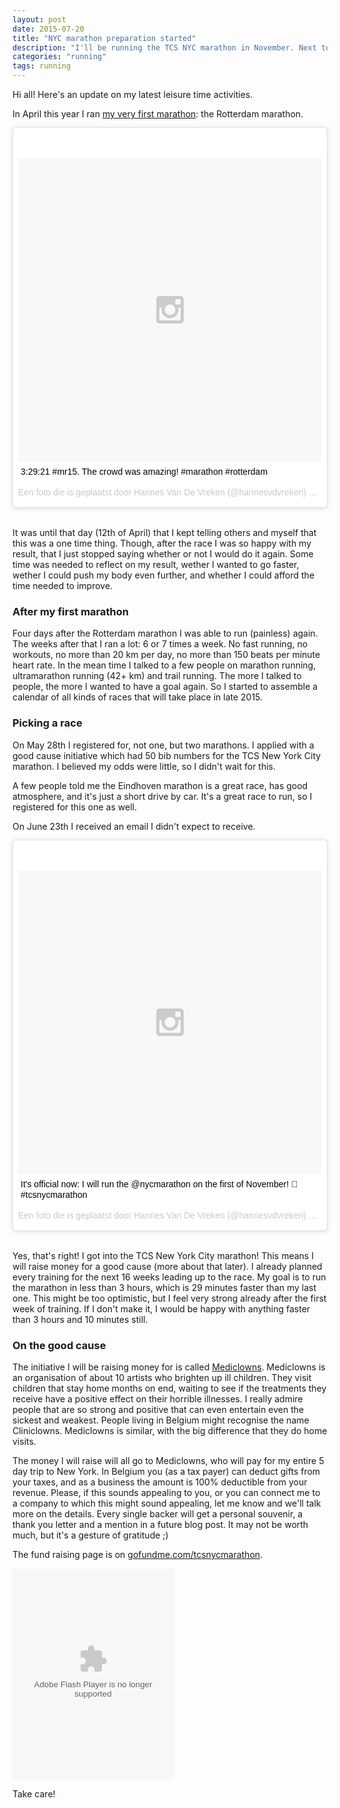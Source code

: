 ```yaml
---
layout: post
date: 2015-07-20
title: "NYC marathon preparation started"
description: "I'll be running the TCS NYC marathon in November. Next to a lot of training, I'll need some extra help."
categories: "running"
tags: running
---
```


Hi all! Here's an update on my latest leisure time activities.

In April this year I ran [my very first marathon](https://hannesvdvreken.com/2015/04/13/running-my-first-marathon/): the Rotterdam marathon.

<blockquote class="instagram-media" data-instgrm-captioned data-instgrm-version="4" style=" background:#FFF; border:0; border-radius:3px; box-shadow:0 0 1px 0 rgba(0,0,0,0.5),0 1px 10px 0 rgba(0,0,0,0.15); margin: 1px; max-width:658px; padding:0; width:99.375%; width:-webkit-calc(100% - 2px); width:calc(100% - 2px);"><div style="padding:8px;"> <div style=" background:#F8F8F8; line-height:0; margin-top:40px; padding:50% 0; text-align:center; width:100%;"> <div style=" background:url(data:image/png;base64,iVBORw0KGgoAAAANSUhEUgAAACwAAAAsCAMAAAApWqozAAAAGFBMVEUiIiI9PT0eHh4gIB4hIBkcHBwcHBwcHBydr+JQAAAACHRSTlMABA4YHyQsM5jtaMwAAADfSURBVDjL7ZVBEgMhCAQBAf//42xcNbpAqakcM0ftUmFAAIBE81IqBJdS3lS6zs3bIpB9WED3YYXFPmHRfT8sgyrCP1x8uEUxLMzNWElFOYCV6mHWWwMzdPEKHlhLw7NWJqkHc4uIZphavDzA2JPzUDsBZziNae2S6owH8xPmX8G7zzgKEOPUoYHvGz1TBCxMkd3kwNVbU0gKHkx+iZILf77IofhrY1nYFnB/lQPb79drWOyJVa/DAvg9B/rLB4cC+Nqgdz/TvBbBnr6GBReqn/nRmDgaQEej7WhonozjF+Y2I/fZou/qAAAAAElFTkSuQmCC); display:block; height:44px; margin:0 auto -44px; position:relative; top:-22px; width:44px;"></div></div> <p style=" margin:8px 0 0 0; padding:0 4px;"> <a href="https://instagram.com/p/1YnRq_OwU1/" style=" color:#000; font-family:Arial,sans-serif; font-size:14px; font-style:normal; font-weight:normal; line-height:17px; text-decoration:none; word-wrap:break-word;" target="_top">3:29:21 #mr15. The crowd was amazing! #marathon #rotterdam</a></p> <p style=" color:#c9c8cd; font-family:Arial,sans-serif; font-size:14px; line-height:17px; margin-bottom:0; margin-top:8px; overflow:hidden; padding:8px 0 7px; text-align:center; text-overflow:ellipsis; white-space:nowrap;">Een foto die is geplaatst door Hannes Van De Vreken (@hannesvdvreken) op <time style=" font-family:Arial,sans-serif; font-size:14px; line-height:17px;" datetime="2015-04-12T18:15:53+00:00">12 Apr 2015 om 11:15 PDT</time></p></div></blockquote>
<script async defer src="//platform.instagram.com/en_US/embeds.js"></script>
<br>

It was until that day (12th of April) that I kept telling others and myself that this was a one time thing.
Though, after the race I was so happy with my result, that I just stopped saying whether or not I would do it again.
Some time was needed to reflect on my result, wether I wanted to go faster, wether I could push my body even further,
and whether I could afford the time needed to improve.

### After my first marathon

Four days after the Rotterdam marathon I was able to run (painless) again.
The weeks after that I ran a lot: 6 or 7 times a week. No fast running, no workouts, no more than 20 km per day,
no more than 150 beats per minute heart rate. In the mean time I talked to a few people on marathon running,
ultramarathon running (42+ km) and trail running. The more I talked to people, the more I wanted to have a goal again.
So I started to assemble a calendar of all kinds of races that will take place in late 2015.

### Picking a race

On May 28th I registered for, not one, but two marathons. I applied with a good cause initiative which had
50 bib numbers for the TCS New York City marathon. I believed my odds were little, so I didn't wait for this.

A few people told me the Eindhoven marathon is a great race, has good atmosphere, and it's just a short drive by car.
It's a great race to run, so I registered for this one as well.

On June 23th I received an email I didn't expect to receive.

<blockquote class="instagram-media" data-instgrm-captioned data-instgrm-version="4" style=" background:#FFF; border:0; border-radius:3px; box-shadow:0 0 1px 0 rgba(0,0,0,0.5),0 1px 10px 0 rgba(0,0,0,0.15); margin: 1px; max-width:658px; padding:0; width:99.375%; width:-webkit-calc(100% - 2px); width:calc(100% - 2px);"><div style="padding:8px;"> <div style=" background:#F8F8F8; line-height:0; margin-top:40px; padding:50% 0; text-align:center; width:100%;"> <div style=" background:url(data:image/png;base64,iVBORw0KGgoAAAANSUhEUgAAACwAAAAsCAMAAAApWqozAAAAGFBMVEUiIiI9PT0eHh4gIB4hIBkcHBwcHBwcHBydr+JQAAAACHRSTlMABA4YHyQsM5jtaMwAAADfSURBVDjL7ZVBEgMhCAQBAf//42xcNbpAqakcM0ftUmFAAIBE81IqBJdS3lS6zs3bIpB9WED3YYXFPmHRfT8sgyrCP1x8uEUxLMzNWElFOYCV6mHWWwMzdPEKHlhLw7NWJqkHc4uIZphavDzA2JPzUDsBZziNae2S6owH8xPmX8G7zzgKEOPUoYHvGz1TBCxMkd3kwNVbU0gKHkx+iZILf77IofhrY1nYFnB/lQPb79drWOyJVa/DAvg9B/rLB4cC+Nqgdz/TvBbBnr6GBReqn/nRmDgaQEej7WhonozjF+Y2I/fZou/qAAAAAElFTkSuQmCC); display:block; height:44px; margin:0 auto -44px; position:relative; top:-22px; width:44px;"></div></div> <p style=" margin:8px 0 0 0; padding:0 4px;"> <a href="https://instagram.com/p/4RJ9_2OwTF/" style=" color:#000; font-family:Arial,sans-serif; font-size:14px; font-style:normal; font-weight:normal; line-height:17px; text-decoration:none; word-wrap:break-word;" target="_top">It&#39;s official now: I will run the @nycmarathon on the first of November! 🗽 #tcsnycmarathon</a></p> <p style=" color:#c9c8cd; font-family:Arial,sans-serif; font-size:14px; line-height:17px; margin-bottom:0; margin-top:8px; overflow:hidden; padding:8px 0 7px; text-align:center; text-overflow:ellipsis; white-space:nowrap;">Een foto die is geplaatst door Hannes Van De Vreken (@hannesvdvreken) op <time style=" font-family:Arial,sans-serif; font-size:14px; line-height:17px;" datetime="2015-06-23T10:19:17+00:00">23 Jun 2015 om 3:19 PDT</time></p></div></blockquote>
<br>

Yes, that's right! I got into the TCS New York City marathon! This means I will raise money for a good cause
(more about that later). I already planned every training for the next 16 weeks leading up to the race.
My goal is to run the marathon in less than 3 hours, which is 29 minutes faster than my last one.
This might be too optimistic, but I feel very strong already after the first week of training.
If I don't make it, I would be happy with anything faster than 3 hours and 10 minutes still.

### On the good cause

The initiative I will be raising money for is called [Mediclowns](http://www.mediclowns.be/).
Mediclowns is an organisation of about 10 artists who brighten up ill children.
They visit children that stay home months on end, waiting to see if the treatments they receive have a positive effect
on their horrible illnesses. I really admire people that are so strong and positive that can even entertain
even the sickest and weakest. People living in Belgium might recognise the name Cliniclowns.
Mediclowns is similar, with the big difference that they do home visits.

The money I will raise will all go to Mediclowns, who will pay for my entire 5 day trip to New York.
In Belgium you (as a tax payer) can deduct gifts from your taxes, and as a business the amount is
100% deductible from your revenue. Please, if this sounds appealing to you, or you can connect me to a company to which this might sound appealing, let me know and we'll talk more on the details. Every single backer will get a personal souvenir, a thank you letter and a mention in a future blog post. It may not be worth much, but it's a gesture of gratitude ;)

The fund raising page is on [gofundme.com/tcsnycmarathon](https://gofundme.com/tcsnycmarathon).

<object classid="clsid:D27CDB6E-AE6D-11cf-96B8-444553540000" width="258" height="338" title="Click Here to donate!" type="application/x-shockwave-flash"><param name="movie" value="//funds.gofundme.com/Widgetflex.swf" /><param name="quality" value="high" /><param name="flashvars" value="page=tcsnycmarathon&template=7" /><param name="wmode" value="transparent" /><embed allowScriptAccess="always" src="//funds.gofundme.com/Widgetflex.swf" quality="high" flashVars="page=tcsnycmarathon&template=7" type="application/x-shockwave-flash" wmode="transparent" width="258" height="338"></embed></object>

Take care!
